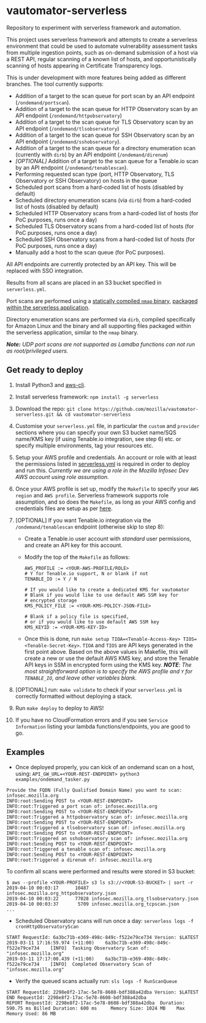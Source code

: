 # vautomator-serverless
Repository to experiment with serverless framework and automation.

This project uses serverless framework and attempts to create a serverless environment that could be used to automate vulnerability assessment tasks from multiple ingestion points, such as on-demand submission of a host via a REST API, regular scanning of a known list of hosts, and opportunistically scanning of hosts appearing in Certificate Transparency logs.

This is under development with more features being added as different branches. The tool currently supports:
- Addition of a target to the scan queue for port scan by an API endpoint (`/ondemand/portscan`).
- Addition of a target to the scan queue for HTTP Observatory scan by an API endpoint (`/ondemand/httpobservatory`)
- Addition of a target to the scan queue for TLS Observatory scan by an API endpoint (`/ondemand/tlsobservatory`)
- Addition of a target to the scan queue for SSH Observatory scan by an API endpoint (`/ondemand/sshobservatory`).
- Addition of a target to the scan queue for a directory enumeration scan (currently with `dirb`) by an API endpoint (`/ondemand/direnum`)
- _[OPTIONAL]_ Addition of a target to the scan queue for a Tenable.io scan by an API endpoint (`/ondemand/tenablescan`).
- Performing requested scan type (port, HTTP Observatory, TLS Observatory or SSH Observatory) on hosts in the queue
- Scheduled port scans from a hard-coded list of hosts (disabled by default)
- Scheduled directory enumeration scans (via `dirb`) from a hard-coded list of hosts (disabled by default)
- Scheduled HTTP Observatory scans from a hard-coded list of hosts (for PoC purposes, runs once a day)
- Scheduled TLS Observatory scans from a hard-coded list of hosts (for PoC purposes, runs once a day)
- Scheduled SSH Observatory scans from a hard-coded list of hosts (for PoC purposes, runs once a day)
- Manually add a host to the scan queue (for PoC purposes).

All API endpoints are currently protected by an API key. This will be replaced with SSO integration.

Results from all scans are placed in an S3 bucket specified in `serverless.yml`.

Port scans are performed using a [statically compiled `nmap` binary](https://github.com/ernw/static-toolbox/releases/download/1.0.2/nmap-7.70SVN-b5bd185-x86_64-portable.zip), [packaged within the serverless application](https://github.com/mozilla/vautomator-serverless/blob/master/serverless.yml#L64-L66).

Directory enumeration scans are performed via `dirb`, compiled specifically for Amazon Linux and the binary and all supporting files packaged within the serverless application, similar to the `nmap` binary.

_**Note:** UDP port scans are not supported as Lamdba functions can not run as root/privileged users._

## Get ready to deploy

1. Install Python3 and [aws-cli](https://docs.aws.amazon.com/cli/latest/userguide/cli-chap-install.html).
2. Install serverless framework: `npm install -g serverless`
3. Download the repo: `git clone https://github.com/mozilla/vautomator-serverless.git && cd vautomator-serverless`
4. Customise your `serverless.yml` file, in particular the `custom` and `provider` sections where you can specify your own S3 bucket name/SQS name/KMS key (if using Tenable.io integration, see step 6) etc. or specify multiple environments, tag your resources etc.
5. Setup your AWS profile and credentials. An account or role with at least the permissions listed in [serverless.yml](https://github.com/mozilla/vautomator-serverless/blob/master/serverless.yml#L12-L36) is required in order to deploy and run this. _Currently we are using a role in the Mozilla Infosec Dev AWS account using role assumption._
6. Once your AWS profile is set up, modify the `Makefile` to specify your `AWS region` and `AWS profile`. Serverless framework supports role assumption, and so does the `Makefile`, as long as your AWS config and credentials files are setup as per [here](https://docs.aws.amazon.com/cli/latest/userguide/cli-configure-role.html).
7. [OPTIONAL] If you want Tenable.io integration via the `/ondemand/tenablescan` endpoint (otherwise skip to step 8):
    - Create a Tenable.io user account with _standard_ user permissions, and create an API key for this account.
    - Modify the top of the `Makefile` as follows:
        ```
        AWS_PROFILE := <YOUR-AWS-PROFILE/ROLE>
        # Y for Tenable.io support, N or blank if not
        TENABLE_IO := Y / N 
        
        # If you would like to create a dedicated KMS for vautomator
        # Blank if you would like to use default AWS SSM key for
        # encrypted storage
        KMS_POLICY_FILE := <YOUR-KMS-POLICY-JSON-FILE>
        
        # Blank if a policy file is specified, 
        # or if you would like to use default AWS SSM key
        KMS_KEYID := <YOUR-KMS-KEY-ID> 
        ```

    - Once this is done, run `make setup TIOA=<Tenable-Access-Key> TIOS=<Tenable-Secret-Key>`. `TIOA` and `TIOS` are API keys generated in the first point above. Based on the above values in Makefile, this will create a new or use the default AWS KMS key, and store the Tenable API keys in SSM in encrypted form using the KMS key.
    _**NOTE**: The most straightforward option is to specify the AWS profile and `Y` for `TENABLE_IO`, and leave other variables blank._

8. [OPTIONAL] run: `make validate` to check if your `serverless.yml` is correctly formatted without deploying a stack.

9. Run `make deploy` to deploy to AWS!

10. If you have no CloudFormation errors and if you see `Service Information` listing your lambda functions/endpoints, you are good to go.

## Examples

- Once deployed properly, you can kick of an ondemand scan on a host, using: `API_GW_URL=<YOUR-REST-ENDPOINT> python3 examples/ondemand_tasker.py`

```
Provide the FQDN (Fully Qualified Domain Name) you want to scan: infosec.mozilla.org
INFO:root:Sending POST to <YOUR-REST-ENDPOINT>
INFO:root:Triggered a port scan of: infosec.mozilla.org
INFO:root:Sending POST to <YOUR-REST-ENDPOINT>
INFO:root:Triggered a httpobservatory scan of: infosec.mozilla.org
INFO:root:Sending POST to <YOUR-REST-ENDPOINT>
INFO:root:Triggered a tlsobservatory scan of: infosec.mozilla.org
INFO:root:Sending POST to <YOUR-REST-ENDPOINT>
INFO:root:Triggered an sshobservatory scan of: infosec.mozilla.org
INFO:root:Sending POST to <YOUR-REST-ENDPOINT>
INFO:root:Triggered a tenable scan of: infosec.mozilla.org
INFO:root:Sending POST to <YOUR-REST-ENDPOINT>
INFO:root:Triggered a direnum of: infosec.mozilla.org
```

To confirm all scans were performed and results were stored in S3 bucket:

```
$ aws --profile <YOUR-PROFILE> s3 ls s3://<YOUR-S3-BUCKET> | sort -r
2019-04-10 00:03:17      10487 infosec.mozilla.org_httpobservatory.json
2019-04-10 00:03:22      77028 infosec.mozilla.org_tlsobservatory.json
2019-04-10 00:03:37       5709 infosec.mozilla.org_tcpscan.json
...
```

- Scheduled Observatory scans will run once a day: `serverless logs -f cronHttpObservatoryScan`

```
START RequestId: 6a3bc71b-e369-498c-849c-f522e79ce734 Version: $LATEST
2019-03-11 17:16:59.974 (+11:00)	6a3bc71b-e369-498c-849c-f522e79ce734	[INFO]	Tasking Observatory Scan of: "infosec.mozilla.org"
2019-03-11 17:17:00.439 (+11:00)	6a3bc71b-e369-498c-849c-f522e79ce734	[INFO]	Completed Observatory Scan of "infosec.mozilla.org"
```

- Verify the queued scans actually run: `sls logs -f RunScanQueue`
```
START RequestId: 2298e8f2-17ac-5e78-8608-bdf388a42dba Version: $LATEST
END RequestId: 2298e8f2-17ac-5e78-8608-bdf388a42dba
REPORT RequestId: 2298e8f2-17ac-5e78-8608-bdf388a42dba	Duration: 590.75 ms	Billed Duration: 600 ms 	Memory Size: 1024 MB	Max Memory Used: 86 MB
```
